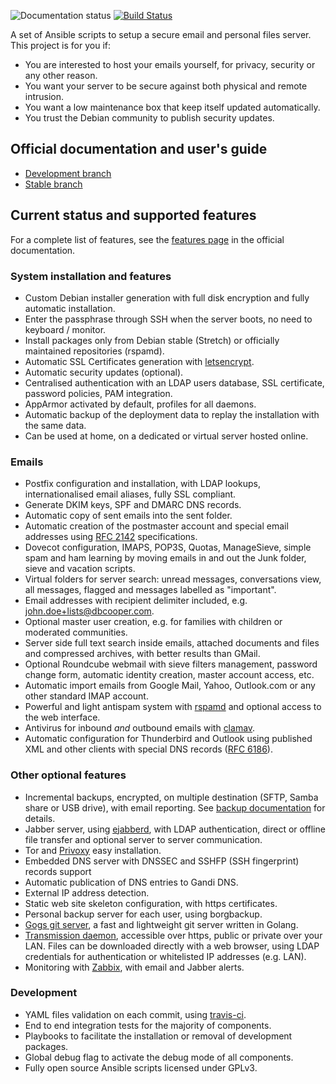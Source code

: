
![Documentation status](https://readthedocs.org/projects/homebox/badge/?version=latest)
[![Build Status](https://travis-ci.org/progmaticltd/homebox.svg?branch=master)](https://travis-ci.org/progmaticltd/homebox)


A set of Ansible scripts to setup a secure email and personal files server. This project is for you if:

- You are interested to host your emails yourself, for privacy, security or any other reason.
- You want your server to be secure against both physical and remote intrusion.
- You want a low maintenance box that keep itself updated automatically.
- You trust the Debian community to publish security updates.

## Official documentation and user's guide

- [Development branch](http://homebox.readthedocs.io/en/dev/)
- [Stable branch](http://homebox.readthedocs.io/en/latest/)

## Current status and supported features

For a complete list of features, see the
[features page](http://homebox.readthedocs.io/en/latest/features/)
in the official documentation.

### System installation and features

- Custom Debian installer generation with full disk encryption and fully automatic installation.
- Enter the passphrase through SSH when the server boots, no need to keyboard / monitor.
- Install packages only from Debian stable (Stretch) or officially maintained repositories (rspamd).
- Automatic SSL Certificates generation with [letsencrypt](https://letsencrypt.org).
- Automatic security updates (optional).
- Centralised authentication with an LDAP users database, SSL certificate, password policies, PAM
  integration.
- AppArmor activated by default, profiles for all daemons.
- Automatic backup of the deployment data to replay the installation with the same data.
- Can be used at home, on a dedicated or virtual server hosted online.

### Emails

- Postfix configuration and installation, with LDAP lookups, internationalised email aliases,
  fully SSL compliant.
- Generate DKIM keys, SPF and DMARC DNS records.
- Automatic copy of sent emails into the sent folder.
- Automatic creation of the postmaster account and special email addresses using
  [RFC 2142](https://tools.ietf.org/html/rfc2142) specifications.
- Dovecot configuration, IMAPS, POP3S, Quotas, ManageSieve, simple spam and ham learning
  by moving emails in and out the Junk folder, sieve and vacation scripts.
- Virtual folders for server search: unread messages, conversations view, all messages, flagged
  and messages labelled as "important".
- Email addresses with recipient delimiter included, e.g. john.doe+lists@dbcooper.com.
- Optional master user creation, e.g. for families with children or moderated communities.
- Server side full text search inside emails, attached documents and files and
  compressed archives, with better results than GMail.
- Optional Roundcube webmail with sieve filters management, password change form, automatic identity
  creation, master account access, etc.
- Automatic import emails from Google Mail, Yahoo, Outlook.com or any other standard IMAP account.
- Powerful and light antispam system with [rspamd](https://rspamd.com/) and optional access to the web interface.
- Antivirus for inbound _and_ outbound emails with [clamav](https://www.clamav.net/).
- Automatic configuration for Thunderbird and Outlook using published XML and other clients with
  special DNS records ([RFC 6186](https://tools.ietf.org/html/rfc6186)).

### Other optional features

- Incremental backups, encrypted, on multiple destination (SFTP, Samba share or USB drive), with email reporting.
  See [backup documentation](docs/backup.md) for details.
- Jabber server, using [ejabberd](https://www.ejabberd.im/), with LDAP authentication,
  direct or offline file transfer and optional server to server communication.
- Tor and [Privoxy](https://www.privoxy.org/) easy installation.
- Embedded DNS server with DNSSEC and SSHFP (SSH fingerprint) records support
- Automatic publication of DNS entries to Gandi DNS.
- External IP address detection.
- Static web site skeleton configuration, with https certificates.
- Personal backup server for each user, using borgbackup.
- [Gogs git server](https://gogs.io/), a fast and lightweight git server written in Golang.
- [Transmission daemon](https://transmissionbt.com/), accessible over https, public or private over your LAN. Files can be downloaded directly with a web browser, using LDAP credentials for authentication or whitelisted IP addresses (e.g. LAN).
- Monitoring with [Zabbix](https://www.zabbix.com/), with email and Jabber alerts.

### Development

- YAML files validation on each commit, using [travis-ci](https://travis-ci.org/progmaticltd/homebox).
- End to end integration tests for the majority of components.
- Playbooks to facilitate the installation or removal of development packages.
- Global debug flag to activate the debug mode of all components.
- Fully open source Ansible scripts licensed under GPLv3.
